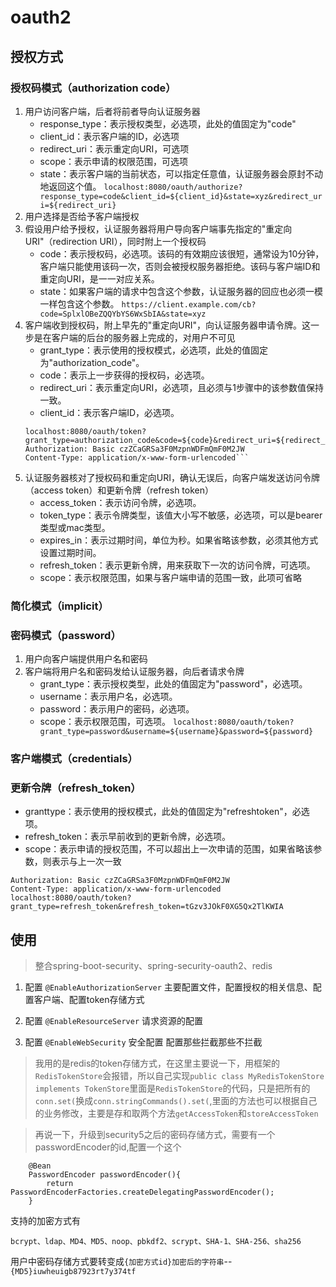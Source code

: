 # oauth2 #
## 授权方式 ##
### 授权码模式（authorization code） ###
1. 用户访问客户端，后者将前者导向认证服务器
	- response_type：表示授权类型，必选项，此处的值固定为"code"
	- client_id：表示客户端的ID，必选项
	- redirect_uri：表示重定向URI，可选项
	- scope：表示申请的权限范围，可选项
	- state：表示客户端的当前状态，可以指定任意值，认证服务器会原封不动地返回这个值。
`localhost:8080/oauth/authorize?response_type=code&client_id=${client_id}&state=xyz&redirect_uri=${redirect_uri}`
2. 用户选择是否给予客户端授权
3. 假设用户给予授权，认证服务器将用户导向客户端事先指定的"重定向URI"（redirection URI），同时附上一个授权码
	- code：表示授权码，必选项。该码的有效期应该很短，通常设为10分钟，客户端只能使用该码一次，否则会被授权服务器拒绝。该码与客户端ID和重定向URI，是一一对应关系。
	- state：如果客户端的请求中包含这个参数，认证服务器的回应也必须一模一样包含这个参数。
	`https://client.example.com/cb?code=SplxlOBeZQQYbYS6WxSbIA&state=xyz`
4. 客户端收到授权码，附上早先的"重定向URI"，向认证服务器申请令牌。这一步是在客户端的后台的服务器上完成的，对用户不可见
	- grant_type：表示使用的授权模式，必选项，此处的值固定为"authorization_code"。
	- code：表示上一步获得的授权码，必选项。
	- redirect_uri：表示重定向URI，必选项，且必须与1步骤中的该参数值保持一致。
	- client_id：表示客户端ID，必选项。
	```
	localhost:8080/oauth/token?grant_type=authorization_code&code=${code}&redirect_uri=${redirect_uri}
	Authorization: Basic czZCaGRSa3F0MzpnWDFmQmF0M2JW
	Content-Type: application/x-www-form-urlencoded```
5. 认证服务器核对了授权码和重定向URI，确认无误后，向客户端发送访问令牌（access token）和更新令牌（refresh token）
	- access_token：表示访问令牌，必选项。
	- token_type：表示令牌类型，该值大小写不敏感，必选项，可以是bearer类型或mac类型。
	- expires_in：表示过期时间，单位为秒。如果省略该参数，必须其他方式设置过期时间。
	- refresh_token：表示更新令牌，用来获取下一次的访问令牌，可选项。
	- scope：表示权限范围，如果与客户端申请的范围一致，此项可省略

### 简化模式（implicit） ###

### 密码模式（password） ###
1. 用户向客户端提供用户名和密码
2. 客户端将用户名和密码发给认证服务器，向后者请求令牌
	- grant_type：表示授权类型，此处的值固定为"password"，必选项。
	- username：表示用户名，必选项。
	- password：表示用户的密码，必选项。
	- scope：表示权限范围，可选项。
	`localhost:8080/oauth/token?grant_type=password&username=${username}&password=${password}`

### 客户端模式（credentials） ###

### 更新令牌（refresh_token） ###
- granttype：表示使用的授权模式，此处的值固定为"refreshtoken"，必选项。
- refresh_token：表示早前收到的更新令牌，必选项。
- scope：表示申请的授权范围，不可以超出上一次申请的范围，如果省略该参数，则表示与上一次一致
```
Authorization: Basic czZCaGRSa3F0MzpnWDFmQmF0M2JW
Content-Type: application/x-www-form-urlencoded
localhost:8080/oauth/token?grant_type=refresh_token&refresh_token=tGzv3JOkF0XG5Qx2TlKWIA
``` 

## 使用 ##

> 整合spring-boot-security、spring-security-oauth2、redis

1. 配置 `@EnableAuthorizationServer` 主要配置文件，配置授权的相关信息、配置客户端、配置token存储方式

2. 配置 `@EnableResourceServer` 请求资源的配置

3. 配置 `@EnableWebSecurity` 安全配置 配置那些拦截那些不拦截

> 我用的是redis的token存储方式，在这里主要说一下，用框架的`RedisTokenStore`会报错，所以自己实现`public class MyRedisTokenStore implements TokenStore`里面是`RedisTokenStore`的代码，只是把所有的`conn.set(`换成`conn.stringCommands().set(`,里面的方法也可以根据自己的业务修改，主要是存和取两个方法`getAccessToken`和`storeAccessToken`

> 再说一下，升级到security5之后的密码存储方式，需要有一个passwordEncoder的id,配置一个这个
```
    @Bean
    PasswordEncoder passwordEncoder(){
        return PasswordEncoderFactories.createDelegatingPasswordEncoder();
    }
```
支持的加密方式有 
```
bcrypt、ldap、MD4、MD5、noop、pbkdf2、scrypt、SHA-1、SHA-256、sha256

```

用户中密码存储方式要转变成`{加密方式id}加密后的字符串`--`{MD5}iuwheuigb87923rt7y374tf`


